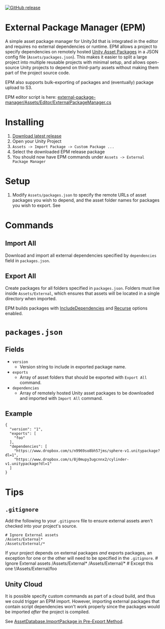[![GitHub release](https://img.shields.io/github/release/TimeWalkOrg/external-package-manager.svg)]()
# External Package Manager (EPM)
A simple asset package manager for Unity3d that is integrated in the editor and requires no external dependencies or runtime. EPM allows a project to specify dependencies on remotely hosted [Unity Asset Packages](https://docs.unity3d.com/Manual/AssetPackages.html) in a JSON config file (`Assets/packages.json`). This makes it easier to split a large project into multiple reusable projects with minimal setup, and allows open-source Unity projects to depend on third-party assets without making them part of the project source code.

EPM also supports bulk-exporting of packages and (eventually) package upload to S3.

EPM editor script is here: [external-package-manager/Assets/Editor/ExternalPackageManager.cs](https://github.com/TimeWalkOrg/external-package-manager/blob/master/Assets/Editor/ExternalPackageManager.cs)

# Installing
1. [Download latest release](https://github.com/TimeWalkOrg/external-package-manager/releases)
1. Open your Unity Project
1. `Assets -> Import Package -> Custom Package ...`
1. Select the downloaded EPM release package
1. You should now have EPM commands under `Assets -> External Package Manager`

# Setup
1. Modify `Assets/packages.json` to specify the remote URLs of asset packages you wish to depend, and the asset folder names for packages you wish to export. See 

# Commands

## Import All

Download and import all external dependencies specified by `dependencies` field in `packages.json`.

## Export All

Create packages for all folders specified in `packages.json`. Folders must live inside `Assets/External`, which ensures that assets will be located in a single directory when imported.

EPM builds packages with [IncludeDependencies](https://docs.unity3d.com/ScriptReference/ExportPackageOptions.IncludeDependencies.html) and [Recurse](https://docs.unity3d.com/ScriptReference/ExportPackageOptions.Recurse.html) options enabled.

# `packages.json`

## Fields
* `version`
  * Version string to include in exported package name.
* `exports`
  * Array of asset folders that should be exported with `Export All` command.
* `dependencies`
  * Array of remotely hosted Unity asset packages to be downloaded and imported with `Import All` command.


## Example
    {
      "version": "1",
      "exports": [
        "foo"
      ],
      "dependencies": [
        "https://www.dropbox.com/s/n9969so8bh57jms/sphere-v1.unitypackage?dl=1",
        "https://www.dropbox.com/s/8j0mupy3ugcnnx2/cylinder-v1.unitypackage?dl=1"
      ]
    }

# Tips

## `.gitignore`

Add the following to your `.gitignore` file to ensure external assets aren't checked into your project's source.

    # Ignore External assets
    /Assets/External*
    /Assets/External/*

If your project depends on external packages *and* exports packages, an exception for one or the other will need to be specified in the `.gitignore`. 
    # Ignore External assets
    /Assets/External*
    /Assets/External/*
    # Except this one
    !/Assets/External/foo

## Unity Cloud

It is possible specify custom commands as part of a cloud build, and thus we could trigger an EPM import. However, importing external packages that contain script dependencies won't work properly since the packages would be imported *after* the project is compiled.

See [AssetDatabase.ImportPackage in Pre-Export Method](https://forum.unity3d.com/threads/assetdatabase-importpackage-in-pre-export-method.418468/).

